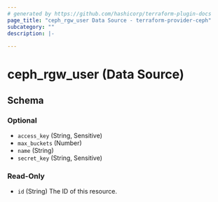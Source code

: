 ```yaml
---
# generated by https://github.com/hashicorp/terraform-plugin-docs
page_title: "ceph_rgw_user Data Source - terraform-provider-ceph"
subcategory: ""
description: |-
  
---
```


# ceph_rgw_user (Data Source)





<!-- schema generated by tfplugindocs -->
## Schema

### Optional

- `access_key` (String, Sensitive)
- `max_buckets` (Number)
- `name` (String)
- `secret_key` (String, Sensitive)

### Read-Only

- `id` (String) The ID of this resource.
